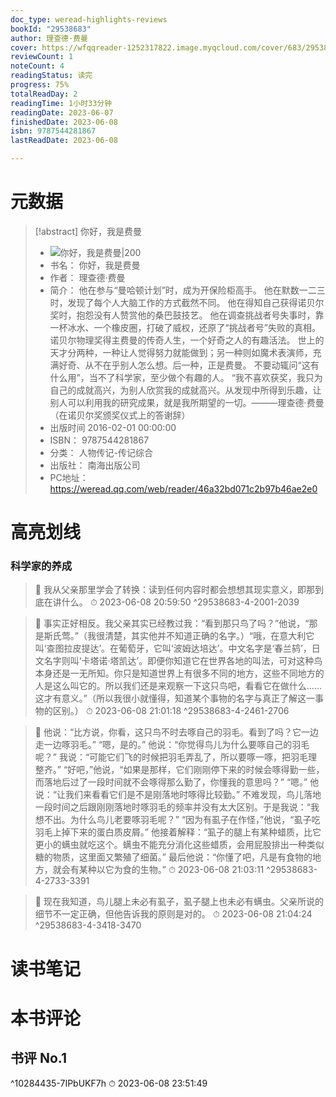 ```yaml
---
doc_type: weread-highlights-reviews
bookId: "29538683"
author: 理查德·费曼
cover: https://wfqqreader-1252317822.image.myqcloud.com/cover/683/29538683/t7_29538683.jpg
reviewCount: 1
noteCount: 4
readingStatus: 读完
progress: 75%
totalReadDay: 2
readingTime: 1小时33分钟
readingDate: 2023-06-07
finishedDate: 2023-06-08
isbn: 9787544281867
lastReadDate: 2023-06-08

---
```

# 元数据
> [!abstract] 你好，我是费曼
> - ![ 你好，我是费曼|200](https://wfqqreader-1252317822.image.myqcloud.com/cover/683/29538683/t7_29538683.jpg)
> - 书名： 你好，我是费曼
> - 作者： 理查德·费曼
> - 简介： 他在参与“曼哈顿计划”时，成为开保险柜高手。
他在默数一二三时，发现了每个人大脑工作的方式截然不同。
他在得知自己获得诺贝尔奖时，抱怨没有人赞赏他的桑巴鼓技艺。
他在调查挑战者号失事时，靠一杯冰水、一个橡皮圈，打破了威权，还原了“挑战者号”失败的真相。
诺贝尔物理奖得主费曼的传奇人生，一个好奇之人的有趣活法。
世上的天才分两种，一种让人觉得努力就能做到；另一种则如魔术表演师，充满好奇、从不在乎别人怎么想。后一种，正是费曼。
不要动辄问“这有什么用”，当不了科学家，至少做个有趣的人。
“我不喜欢获奖，我只为自己的成就高兴，为别人欣赏我的成就高兴。从发现中所得到乐趣，让别人可以利用我的研究成果，就是我所期望的一切。———理查德·费曼（在诺贝尔奖颁奖仪式上的答谢辞）
> - 出版时间 2016-02-01 00:00:00
> - ISBN： 9787544281867
> - 分类： 人物传记-传记综合
> - 出版社： 南海出版公司
> - PC地址：https://weread.qq.com/web/reader/46a32bd071c2b97b46ae2e0

# 高亮划线

### 科学家的养成

> 📌 我从父亲那里学会了转换：读到任何内容时都会想想其现实意义，即那到底在讲什么。 
> ⏱ 2023-06-08 20:59:50 ^29538683-4-2001-2039

> 📌 事实正好相反。我父亲其实已经教过我：“看到那只鸟了吗？”他说，“那是斯氏莺。”（我很清楚，其实他并不知道正确的名字。）“哦，在意大利它叫‘查图拉皮提达’。在葡萄牙，它叫‘波姆达培达’。中文名字是‘春兰鸫’，日文名字则叫‘卡塔诺·塔凯达’。即便你知道它在世界各地的叫法，可对这种鸟本身还是一无所知。你只是知道世界上有很多不同的地方，这些不同地方的人是这么叫它的。所以我们还是来观察一下这只鸟吧，看看它在做什么……这才有意义。”（所以我很小就懂得，知道某个事物的名字与真正了解这一事物的区别。） 
> ⏱ 2023-06-08 21:01:18 ^29538683-4-2461-2706

> 📌 他说：“比方说，你看，这只鸟不时去啄自己的羽毛。看到了吗？它一边走一边啄羽毛。”
“嗯，是的。”
他说：“你觉得鸟儿为什么要啄自己的羽毛呢？”
我说：“可能它们飞的时候把羽毛弄乱了，所以要啄一啄，把羽毛理整齐。”
“好吧，”他说，“如果是那样，它们刚刚停下来的时候会啄得勤一些，而落地后过了一段时间就不会啄得那么勤了，你懂我的意思吗？”
“嗯。”
他说：“让我们来看看它们是不是刚落地时啄得比较勤。”
不难发现，鸟儿落地一段时间之后跟刚刚落地时啄羽毛的频率并没有太大区别。于是我说：“我想不出。为什么鸟儿老要啄羽毛呢？”
“因为有虱子在作怪，”他说，“虱子吃羽毛上掉下来的蛋白质皮屑。”
他接着解释：“虱子的腿上有某种蜡质，比它更小的螨虫就吃这个。螨虫不能充分消化这些蜡质，会用屁股排出一种类似糖的物质，这里面又繁殖了细菌。”
最后他说：“你懂了吧，凡是有食物的地方，就会有某种以它为食的生物。” 
> ⏱ 2023-06-08 21:03:11 ^29538683-4-2733-3391

> 📌 现在我知道，鸟儿腿上未必有虱子，虱子腿上也未必有螨虫。父亲所说的细节不一定正确，但他告诉我的原则是对的。 
> ⏱ 2023-06-08 21:04:24 ^29538683-4-3418-3470

# 读书笔记

# 本书评论

## 书评 No.1 
 ^10284435-7IPbUKF7h
⏱ 2023-06-08 23:51:49
